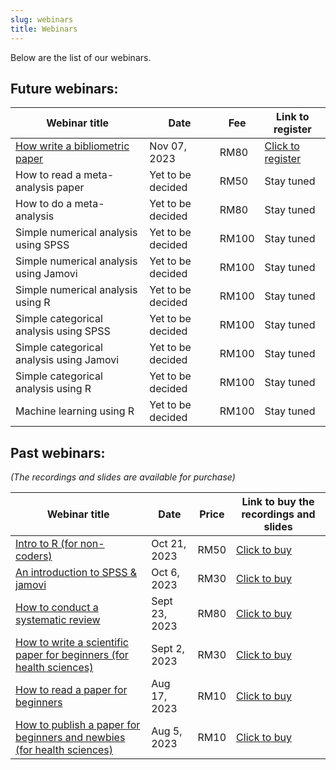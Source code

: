 ```yaml
---
slug: webinars
title: Webinars
---
```


Below are the list of our webinars.

## **Future webinars:**

| Webinar title | Date | Fee | Link to register |  
|---------------|------|-----|------------------|
| [How write a bibliometric paper](/./webinar_detail/2023-10-26-how-to-write-a-bibliometric-paper/index.html) | Nov 07, 2023 | RM80 | [Click to register](https://forms.gle/GcJf258x4tncWDTw8) |
| How to read a meta-analysis paper | Yet to be decided | RM50 | Stay tuned |
| How to do a meta-analysis | Yet to be decided | RM80 | Stay tuned |
| Simple numerical analysis using SPSS | Yet to be decided | RM100 | Stay tuned |
| Simple numerical analysis using Jamovi | Yet to be decided | RM100 | Stay tuned |
| Simple numerical analysis using R | Yet to be decided | RM100 | Stay tuned |
| Simple categorical analysis using SPSS | Yet to be decided | RM100 | Stay tuned |
| Simple categorical analysis using Jamovi | Yet to be decided | RM100 | Stay tuned |
| Simple categorical analysis using R | Yet to be decided | RM100 | Stay tuned |
| Machine learning using R | Yet to be decided | RM100 | Stay tuned |


## **Past webinars**: 
*(The recordings and slides are available for purchase)*

| Webinar title | Date | Price | Link to buy the recordings and slides |  
|---------------|------|-------|---------------------------------------|  
| [Intro to R (for non-coders)](/./webinar_detail/2023-10-12-intro-to-r-for-non-coders/index.html) | Oct 21, 2023 | RM50 | [Click to buy](https://forms.gle/qLeQVD1AwxztdyCi9) |
| [An introduction to SPSS & jamovi](/./webinar_detail/2023-09-29-an-introduction-to-spss-jamovi/index.html) | Oct 6, 2023 | RM30 | [Click to buy](https://forms.gle/Zzj78NkGk2d1Tksc7) |
| [How to conduct a systematic review](/./webinar_detail/2023-09-10-how-to-conduct-a-systematic-review/index.html) | Sept 23, 2023 | RM80 | [Click to buy](https://forms.gle/hnrSgtde7pCRpU7fA) |
| [How to write a scientific paper for beginners (for health sciences)](/./webinar_detail/2023-09-07-how-to-write-a-scientific-paper-for-beginners-for-health-sciences/index.html) | Sept 2, 2023 | RM30 | [Click to buy](https://forms.gle/WCPpz7pvshg7zdjY9) |
| [How to read a paper for beginners](/./webinar_detail/2023-09-07-how-to-read-a-paper-for-beginners/index.html) | Aug 17, 2023 | RM10 | [Click to buy ](https://forms.gle/U94PpQckbVDgWYGW6) |
| [How to publish a paper for beginners and newbies (for health sciences)](/./webinar_detail/2023-09-07-how-to-publish-a-paper-for-beginners-and-newbies-for-health-sciences/index.html) | Aug 5, 2023 | RM10 | [Click to buy](https://forms.gle/pLpYbRiu9MDRFeEX6) |
